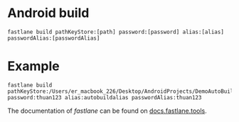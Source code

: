 # Android build

```
fastlane build pathKeyStore:[path] password:[password] alias:[alias] passwordAlias:[passwordAlias]
```

# Example
```
fastlane build pathKeyStore:/Users/er_macbook_226/Desktop/AndroidProjects/DemoAutoBuild/release_info/autobuild password:thuan123 alias:autobuildalias passwordAlias:thuan123
```

The documentation of _fastlane_ can be found on [docs.fastlane.tools](https://docs.fastlane.tools).
